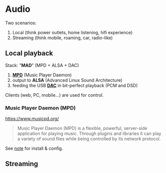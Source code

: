 # Audio

Two scenarios: 

1. Local (think power outlets, home listening, hifi experience)
1. Streaming (think mobile, roaming, car, radio-like)





## Local playback

Stack: "**MAD**" (MPD + ALSA + DAC)

1. [**MPD**](mpd.md) (Music Player Daemon) 
1. output to **ALSA** (Advanced Linux Sound Architecture) 
1. feeding the USB [**DAC**](DAC.md) in bit-perfect playback (PCM and DSD)

Clients (web, PC, mobile…) are used for control.





### Music Player Daemon (MPD)

https://www.musicpd.org/

> Music Player Daemon (MPD) is a flexible, powerful, server-side application for playing music. Through plugins and libraries it can play a variety of sound files while being controlled by its network protocol.

See [note](mpd.md) for install & config.



## Streaming


